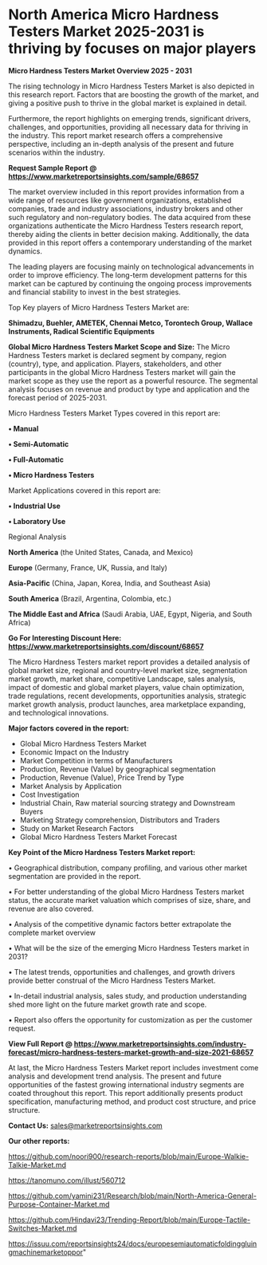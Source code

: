 # North America Micro Hardness Testers Market 2025-2031 is thriving by focuses on major players

<Strong> Micro Hardness Testers Market Overview 2025 - 2031</strong>

The rising technology in Micro Hardness Testers Market is also depicted in this research report. Factors that are boosting the growth of the market, and giving a positive push to thrive in the global market is explained in detail.

Furthermore, the report highlights on emerging trends, significant drivers, challenges, and opportunities, providing all necessary data for thriving in the industry. This report market research offers a comprehensive perspective, including an in-depth analysis of the present and future scenarios within the industry.

<strong>Request Sample Report @ <a href=https://www.marketreportsinsights.com/sample/68657>https://www.marketreportsinsights.com/sample/68657</a></strong>

The market overview included in this report provides information from a wide range of resources like government organizations, established companies, trade and industry associations, industry brokers and other such regulatory and non-regulatory bodies. The data acquired from these organizations authenticate the Micro Hardness Testers research report, thereby aiding the clients in better decision making. Additionally, the data provided in this report offers a contemporary understanding of the market dynamics.

The leading players are focusing mainly on technological advancements in order to improve efficiency. The long-term development patterns for this market can be captured by continuing the ongoing process improvements and financial stability to invest in the best strategies.

Top Key players of Micro Hardness Testers Market are:

<strong>Shimadzu, Buehler, AMETEK, Chennai Metco, Torontech Group, Wallace Instruments, Radical Scientific Equipments</strong>

<strong><b>Global Micro Hardness Testers Market Scope and Size:</b></strong>
The Micro Hardness Testers market is declared segment by company, region (country), type, and application. Players, stakeholders, and other participants in the global Micro Hardness Testers market will gain the market scope as they use the report as a powerful resource. The segmental analysis focuses on revenue and product by type and application and the forecast period of 2025-2031.

Micro Hardness Testers Market Types covered in this report are:

<strong>• Manual

• Semi-Automatic

• Full-Automatic

• Micro Hardness Testers</strong>

Market Applications covered in this report are:

<strong>• Industrial Use

• Laboratory Use</strong> 

Regional Analysis

<strong>North America</strong> (the United States, Canada, and Mexico)

<strong>Europe</strong> (Germany, France, UK, Russia, and Italy)

<strong>Asia-Pacific</strong> (China, Japan, Korea, India, and Southeast Asia)

<strong>South America</strong> (Brazil, Argentina, Colombia, etc.)

<strong>The Middle East and Africa</strong> (Saudi Arabia, UAE, Egypt, Nigeria, and South Africa)

<strong>Go For Interesting Discount Here: <a href=https://www.marketreportsinsights.com/discount/68657>https://www.marketreportsinsights.com/discount/68657</a></strong>

The Micro Hardness Testers market report provides a detailed analysis of global market size, regional and country-level market size, segmentation market growth, market share, competitive Landscape, sales analysis, impact of domestic and global market players, value chain optimization, trade regulations, recent developments, opportunities analysis, strategic market growth analysis, product launches, area marketplace expanding, and technological innovations.

<strong><b>Major factors covered in the report:</b></strong>
<ul>
  <li>Global Micro Hardness Testers Market </li>
  <li>Economic Impact on the Industry</li>
  <li>Market Competition in terms of Manufacturers</li>
  <li>Production, Revenue (Value) by geographical segmentation</li>
  <li>Production, Revenue (Value), Price Trend by Type</li>
  <li>Market Analysis by Application</li>
  <li>Cost Investigation</li>
  <li>Industrial Chain, Raw material sourcing strategy and Downstream Buyers</li>
  <li>Marketing Strategy comprehension, Distributors and Traders</li>
  <li>Study on Market Research Factors</li>
  <li>Global Micro Hardness Testers Market Forecast</li>
</ul>

<strong><b>Key Point of the Micro Hardness Testers Market report:</b></strong>

• Geographical distribution, company profiling, and various other market segmentation are provided in the report.

• For better understanding of the global Micro Hardness Testers market status, the accurate market valuation which comprises of size, share, and revenue are also covered.

• Analysis of the competitive dynamic factors better extrapolate the complete market overview

• What will be the size of the emerging Micro Hardness Testers market in 2031?

• The latest trends, opportunities and challenges, and growth drivers provide better construal of the Micro Hardness Testers Market.

• In-detail industrial analysis, sales study, and production understanding shed more light on the future market growth rate and scope.

• Report also offers the opportunity for customization as per the customer request.

<strong><b>View Full Report @ <a href=https://www.marketreportsinsights.com/industry-forecast/micro-hardness-testers-market-growth-and-size-2021-68657>https://www.marketreportsinsights.com/industry-forecast/micro-hardness-testers-market-growth-and-size-2021-68657</a></b></strong>


At last, the Micro Hardness Testers Market report includes investment come analysis and development trend analysis. The present and future opportunities of the fastest growing international industry segments are coated throughout this report. This report additionally presents product specification, manufacturing method, and product cost structure, and price structure.

<strong>Contact Us:</strong>
sales@marketreportsinsights.com

<strong>Our other reports:</strong>

<a href=https://github.com/noori900/research-reports/blob/main/Europe-Walkie-Talkie-Market.md>https://github.com/noori900/research-reports/blob/main/Europe-Walkie-Talkie-Market.md</a>

<a href=https://tanomuno.com/illust/560712>https://tanomuno.com/illust/560712</a>

<a href=https://github.com/yamini231/Research/blob/main/North-America-General-Purpose-Container-Market.md>https://github.com/yamini231/Research/blob/main/North-America-General-Purpose-Container-Market.md</a>

<a href=https://github.com/Hindavi23/Trending-Report/blob/main/Europe-Tactile-Switches-Market.md>https://github.com/Hindavi23/Trending-Report/blob/main/Europe-Tactile-Switches-Market.md</a>

<a href=https://issuu.com/reportsinsights24/docs/europesemiautomaticfoldinggluingmachinemarketoppor>https://issuu.com/reportsinsights24/docs/europesemiautomaticfoldinggluingmachinemarketoppor</a>"

